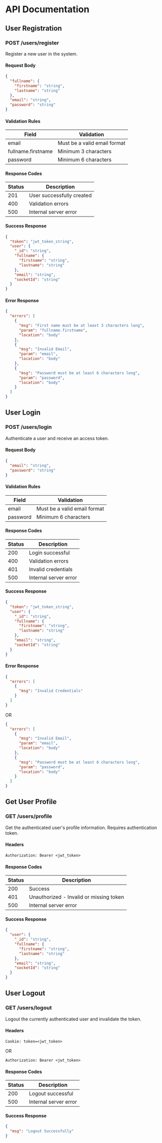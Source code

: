 # API Documentation

## User Registration

### POST /users/register

Register a new user in the system.

#### Request Body

```json
{
  "fullname": {
    "firstname": "string",
    "lastname": "string"
  },
  "email": "string",
  "password": "string"
}
```

#### Validation Rules

| Field               | Validation                                           |
|---------------------|------------------------------------------------------|
| email              | Must be a valid email format                         |
| fullname.firstname | Minimum 3 characters                                 |
| password           | Minimum 6 characters                                 |

#### Response Codes

| Status | Description                                          |
|--------|------------------------------------------------------|
| 201    | User successfully created                            |
| 400    | Validation errors                                    |
| 500    | Internal server error                                |

#### Success Response

```json
{
  "token": "jwt_token_string",
  "user": {
    "_id": "string",
    "fullname": {
      "firstname": "string",
      "lastname": "string"
    },
    "email": "string",
    "socketId": "string"
  }
}
```

#### Error Response

```json
{
  "errors": [
    {
      "msg": "First name must be at least 3 characters long",
      "param": "fullname.firstname",
      "location": "body"
    },
    {
      "msg": "Invalid Email",
      "param": "email",
      "location": "body"
    },
    {
      "msg": "Password must be at least 6 characters long",
      "param": "password",
      "location": "body"
    }
  ]
}
```

## User Login

### POST /users/login

Authenticate a user and receive an access token.

#### Request Body

```json
{
  "email": "string",
  "password": "string"
}
```

#### Validation Rules

| Field    | Validation                                    |
|----------|-----------------------------------------------|
| email    | Must be a valid email format                  |
| password | Minimum 6 characters                          |

#### Response Codes

| Status | Description                                     |
|---------|-------------------------------------------------|
| 200     | Login successful                                |
| 400     | Validation errors                               |
| 401     | Invalid credentials                             |
| 500     | Internal server error                           |

#### Success Response

```json
{
  "token": "jwt_token_string",
  "user": {
    "_id": "string",
    "fullname": {
      "firstname": "string",
      "lastname": "string"
    },
    "email": "string",
    "socketId": "string"
  }
}
```

#### Error Response

```json
{
  "errors": [
    {
      "msg": "Invalid Credentials"
    }
  ]
}
```

OR

```json
{
  "errors": [
    {
      "msg": "Invalid Email",
      "param": "email",
      "location": "body"
    },
    {
      "msg": "Password must be at least 6 characters long",
      "param": "password",
      "location": "body"
    }
  ]
}
```

## Get User Profile

### GET /users/profile

Get the authenticated user's profile information. Requires authentication token.

#### Headers

```
Authorization: Bearer <jwt_token>
```
    
#### Response Codes

| Status | Description                                     |
|---------|-------------------------------------------------|
| 200     | Success                                         |
| 401     | Unauthorized - Invalid or missing token         |
| 500     | Internal server error                           |

#### Success Response

```json
{
  "user": {
    "_id": "string",
    "fullname": {
      "firstname": "string",
      "lastname": "string"
    },
    "email": "string",
    "socketId": "string"
  }
}
```

## User Logout

### GET /users/logout

Logout the currently authenticated user and invalidate the token.

#### Headers

```
Cookie: token=<jwt_token>
```
OR
```
Authorization: Bearer <jwt_token>
```

#### Response Codes

| Status | Description                                     |
|---------|-------------------------------------------------|
| 200     | Logout successful                               |
| 500     | Internal server error                           |

#### Success Response

```json
{
  "msg": "Logout Successfully"
}
```
